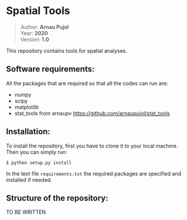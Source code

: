 # Spatial Tools

> Author: **Arnau Pujol**  
> Year: **2020**  
> Version: **1.0**  

This repository contains tools for spatial analyses.

Software requirements:
----------------------
All the packages that are required so that all the codes can run are:
- numpy
- scipy
- matplotlib
- stat_tools from arnaupv https://github.com/arnaupujol/stat_tools

Installation:
----------------------
To install the repository, first you have to clone it to your local machine.
Then you can simply run:

```
$ python setup.py install
```

In the text file `requirements.txt` the required packages are specified and
installed if needed.

Structure of the repository:
----------------------------
TO BE WRITTEN
